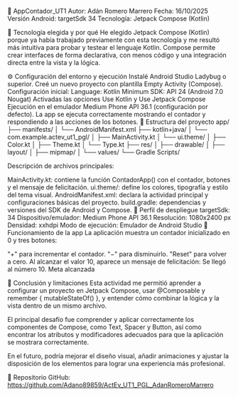 📱 AppContador_UT1
Autor: Adán Romero Marrero
Fecha: 16/10/2025
Versión Android: targetSdk 34
Tecnología: Jetpack Compose (Kotlin)

🧠 Tecnología elegida y por qué
He elegido Jetpack Compose (Kotlin) porque ya había trabajado previamente con esta tecnología y me resultó más intuitiva para probar y testear el lenguaje Kotlin. Compose permite crear interfaces de forma declarativa, con menos código y una integración directa entre la vista y la lógica.

⚙️ Configuración del entorno y ejecución
Instalé Android Studio Ladybug o superior.
Creé un nuevo proyecto con plantilla Empty Activity (Compose).
Configuración inicial:
Language: Kotlin
Minimum SDK: API 24 (Android 7.0 Nougat)
Activadas las opciones Use Kotlin y Use Jetpack Compose
Ejecución en el emulador Medium Phone API 36.1 (configuración por defecto).
La app se ejecuta correctamente mostrando el contador y respondiendo a las acciones de los botones.
📂 Estructura del proyecto
app/ ├── manifests/ │ └── AndroidManifest.xml ├── kotlin+java/ │ └── com.example.actev_ut1_pgl/ │ ├── MainActivity.kt │ └── ui.theme/ │ ├── Color.kt │ ├── Theme.kt │ └── Type.kt ├── res/ │ ├── drawable/ │ ├── layout/ │ ├── mipmap/ │ └── values/ └── Gradle Scripts/

Descripción de archivos principales:

MainActivity.kt: contiene la función ContadorApp() con el contador, botones y el mensaje de felicitación.
ui.theme/: define los colores, tipografía y estilo del tema visual.
AndroidManifest.xml: declara la actividad principal y configuraciones básicas del proyecto.
build.gradle: dependencias y versiones del SDK de Android y Compose.
🚀 Perfil de despliegue
targetSdk: 34
Dispositivo/emulador: Medium Phone API 36.1
Resolución: 1080x2400 px
Densidad: xxhdpi
Modo de ejecución: Emulador de Android Studio
📲 Funcionamiento de la app
La aplicación muestra un contador inicializado en 0 y tres botones:

"+" para incrementar el contador.
"−" para disminuirlo.
"Reset" para volver a cero.
Al alcanzar el valor 10, aparece un mensaje de felicitación:
Se llegó al número 10. Meta alcanzada

🧩 Conclusión y limitaciones
Esta actividad me permitió aprender a configurar un proyecto en Jetpack Compose, usar @Composable y remember { mutableStateOf() }, y entender cómo combinar la lógica y la vista dentro de un mismo archivo.

El principal desafío fue comprender y aplicar correctamente los componentes de Compose, como Text, Spacer y Button, así como encontrar los atributos y modificadores adecuados para que la aplicación se mostrara correctamente.

En el futuro, podría mejorar el diseño visual, añadir animaciones y ajustar la disposición de los elementos para lograr una experiencia más profesional.

📂 Repositorio GitHub:
https://github.com/Adano89859/ActEv_UT1_PGL_AdanRomeroMarrero
